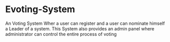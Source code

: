 # Evoting-System
An Voting System Wher a user can register and a user can nominate himself a Leader of a system. This System also provides an admin panel where administrator can control the entire process of voting
